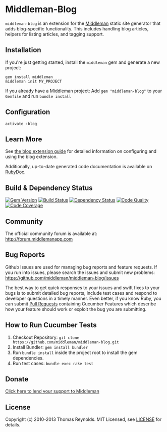 # Middleman-Blog

`middleman-blog` is an extension for the [Middleman] static site generator that adds blog-specific functionality. This includes handling blog articles, helpers for listing articles, and tagging support.

## Installation

If you're just getting started, install the `middleman` gem and generate a new project:

```
gem install middleman
middleman init MY_PROJECT
```

If you already have a Middleman project: Add `gem "middleman-blog"` to your `Gemfile` and run `bundle install`

## Configuration

```
activate :blog
```

## Learn More

See [the blog extension guide](http://middlemanapp.com/basics/blogging/) for detailed information on configuring and using the blog extension.

Additionally, up-to-date generated code documentation is available on [RubyDoc].

## Build & Dependency Status

[![Gem Version](https://badge.fury.io/rb/middleman-blog.svg)][gem]
[![Build Status](https://travis-ci.org/middleman/middleman-blog.svg)][travis]
[![Dependency Status](https://gemnasium.com/middleman/middleman-blog.svg?travis)][gemnasium]
[![Code Quality](https://codeclimate.com/github/middleman/middleman-blog.svg)][codeclimate]
[![Code Coverage](https://coveralls.io/repos/middleman/middleman-blog/badge.svg?branch=master)][coveralls]
## Community

The official community forum is available at: http://forum.middlemanapp.com

## Bug Reports

Github Issues are used for managing bug reports and feature requests. If you run into issues, please search the issues and submit new problems: https://github.com/middleman/middleman-blog/issues

The best way to get quick responses to your issues and swift fixes to your bugs is to submit detailed bug reports, include test cases and respond to developer questions in a timely manner. Even better, if you know Ruby, you can submit [Pull Requests](https://help.github.com/articles/using-pull-requests) containing Cucumber Features which describe how your feature should work or exploit the bug you are submitting.

## How to Run Cucumber Tests

1. Checkout Repository: `git clone https://github.com/middleman/middleman-blog.git`
2. Install Bundler: `gem install bundler`
3. Run `bundle install` inside the project root to install the gem dependencies.
4. Run test cases: `bundle exec rake test`

## Donate

[Click here to lend your support to Middleman](https://spacebox.io/s/4dXbHBorC3)

## License

Copyright (c) 2010-2013 Thomas Reynolds. MIT Licensed, see [LICENSE] for details.

[middleman]: http://middlemanapp.com
[gem]: https://rubygems.org/gems/middleman-blog
[travis]: http://travis-ci.org/middleman/middleman-blog
[gemnasium]: https://gemnasium.com/middleman/middleman-blog
[codeclimate]: https://codeclimate.com/github/middleman/middleman-blog
[coveralls]: https://coveralls.io/r/middleman/middleman-blog
[rubydoc]: http://rubydoc.info/github/middleman/middleman-blog
[LICENSE]: https://github.com/middleman/middleman-blog/blob/master/LICENSE.md
